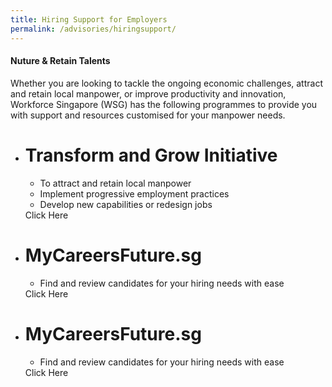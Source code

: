 ```yaml
---
title: Hiring Support for Employers
permalink: /advisories/hiringsupport/
---
```


#### **Nuture & Retain Talents**
Whether you are looking to tackle the ongoing economic challenges, attract and retain local manpower, or improve productivity and innovation, Workforce Singapore (WSG) has the following programmes to provide you with support and resources customised for your manpower needs.

<div class="pricingTable">
  <ul class="pricingTable-firstTable">
    <li class="pricingTable-firstTable_table">
      <h1 class="pricingTable-firstTable_table__header">Transform and Grow Initiative</h1>
      <ul class="pricingTable-firstTable_table__options">
        <li>To attract and retain local manpower</li>
        <li>Implement progressive employment practices</li>
        <li>Develop new capabilities or redesign jobs</li>
      </ul>
      <div class="pricingTable-firstTable_table__getstart">Click Here</div>
    </li>
    <li class="pricingTable-firstTable_table">
      <h1 class="pricingTable-firstTable_table__header">MyCareersFuture.sg</h1>
      <ul class="pricingTable-firstTable_table__options">
        <li>Find and review candidates for your hiring needs with ease</li>
      </ul>
      <div class="pricingTable-firstTable_table__getstart">Click Here</div>
    </li>
    <li class="pricingTable-firstTable_table">
      <h1 class="pricingTable-firstTable_table__header">MyCareersFuture.sg</h1>
      <ul class="pricingTable-firstTable_table__options">
        <li>Find and review candidates for your hiring needs with ease</li>
      </ul>
      <div class="pricingTable-firstTable_table__getstart">Click Here</div>
    </li>
  </ul>
</div>